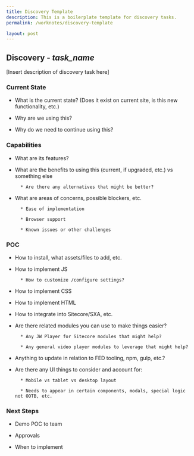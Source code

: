 ```yaml
---
title: Discovery Template
description: This is a boilerplate template for discovery tasks.
permalink: /worknotes/discovery-template

layout: post
---
```

## Discovery - *task_name*

[Insert description of discovery task here]
 
### Current State

* What is the current state? (Does it exist on current site, is this new functionality, etc.)

* Why are we using this?

* Why do we need to continue using this?

### Capabilities

* What are its features?

* What are the benefits to using this (current, if upgraded, etc.) vs something else

        * Are there any alternatives that might be better?

* What are areas of concerns, possible blockers, etc.

        * Ease of implementation

        * Browser support

        * Known issues or other challenges

### POC

* How to install, what assets/files to add, etc.

* How to implement JS

        * How to customize /configure settings?

* How to implement CSS

* How to implement HTML

* How to integrate into Sitecore/SXA, etc.

* Are there related modules you can use to make things easier?

        * Any JW Player for Sitecore modules that might help?

        * Any general video player modules to leverage that might help?

* Anything to update in relation to FED tooling, npm, gulp, etc.?

* Are there any UI things to consider and account for:

        * Mobile vs tablet vs desktop layout

        * Needs to appear in certain components, modals, special logic not OOTB, etc.

### Next Steps

* Demo POC to team

* Approvals

* When to implement